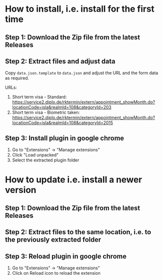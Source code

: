 # How to install, i.e. install for the first time
## Step 1: Download the Zip file from the latest Releases
## Step 2: Extract files and adjust data
Copy `data.json.template` to `data.json` and adjust the URL and the form data as required.

URLs:
1. Short term visa - Standard: https://service2.diplo.de/rktermin/extern/appointment_showMonth.do?locationCode=isla&realmId=108&categoryId=203
2. Short term visa - Biometric taken: https://service2.diplo.de/rktermin/extern/appointment_showMonth.do?locationCode=isla&realmId=108&categoryId=2015

## Step 3: Install plugin in google chrome
1. Go to "Extensions" -> "Manage extensions" 
2. Click "Load unpacked"
3. Select the extracted plugin folder

# How to update i.e. install a newer version
## Step 1: Download the Zip file from the latest Releases
## Step 2: Extract files to the same location, i.e. to the previously extracted folder
## Step 3: Reload plugin in google chrome
1. Go to "Extensions" -> "Manage extensions" 
2. Click on Reload icon to reload the extension
